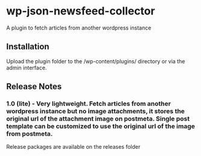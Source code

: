 # wp-json-newsfeed-collector
A plugin to fetch articles from another wordpress instance

## Installation
Upload the plugin folder to the /wp-content/plugins/ directory or via the admin interface.

## Release Notes
### 1.0 (lite) - Very lightweight. Fetch articles from another wordpress instance but no image attachments, it stores the original url of the attachment image on postmeta. Single post template can be customized to use the original url of the image from postmeta.


Release packages are available on the releases folder
